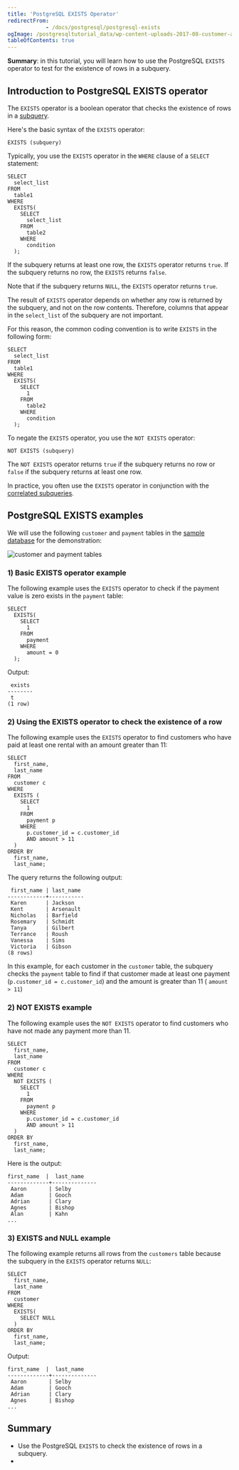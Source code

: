 ```yaml
---
title: 'PostgreSQL EXISTS Operator'
redirectFrom: 
            - /docs/postgresql/postgresql-exists
ogImage: /postgresqltutorial_data/wp-content-uploads-2017-08-customer-and-payment-tables.png
tableOfContents: true
---
```


**Summary**: in this tutorial, you will learn how to use the PostgreSQL `EXISTS` operator to test for the existence of rows in a subquery.



## Introduction to PostgreSQL EXISTS operator



The `EXISTS` operator is a boolean operator that checks the existence of rows in a [subquery](/docs/postgresql/postgresql-subquery).



Here's the basic syntax of the `EXISTS` operator:



```
EXISTS (subquery)
```



Typically, you use the `EXISTS` operator in the `WHERE` clause of a `SELECT` statement:



```
SELECT
  select_list
FROM
  table1
WHERE
  EXISTS(
    SELECT
      select_list
    FROM
      table2
    WHERE
      condition
  );
```



If the subquery returns at least one row, the `EXISTS` operator returns `true`. If the subquery returns no row, the `EXISTS` returns `false`.



Note that if the subquery returns `NULL`, the `EXISTS` operator returns `true`.



The result of `EXISTS` operator depends on whether any row is returned by the subquery, and not on the row contents. Therefore, columns that appear in the `select_list` of the subquery are not important.



For this reason, the common coding convention is to write `EXISTS` in the following form:



```
SELECT
  select_list
FROM
  table1
WHERE
  EXISTS(
    SELECT
      1
    FROM
      table2
    WHERE
      condition
  );
```



To negate the `EXISTS` operator, you use the `NOT EXISTS` operator:



```
NOT EXISTS (subquery)
```



The `NOT EXISTS` operator returns `true` if the subquery returns no row or `false` if the subquery returns at least one row.



In practice, you often use the `EXISTS` operator in conjunction with the [correlated subqueries](/docs/postgresql/postgresql-correlated-subquery).



## PostgreSQL EXISTS examples



We will use the following `customer` and `payment` tables in the [sample database](https://www.postgresqltutorial.com/postgresql-getting-started/postgresql-sample-database/) for the demonstration:



![customer and payment tables](/postgresqltutorial_data/wp-content-uploads-2017-08-customer-and-payment-tables.png)



### 1) Basic EXISTS operator example



The following example uses the `EXISTS` operator to check if the payment value is zero exists in the `payment` table:



```
SELECT
  EXISTS(
    SELECT
      1
    FROM
      payment
    WHERE
      amount = 0
  );
```



Output:



```
 exists
--------
 t
(1 row)
```



### 2) Using the EXISTS operator to check the existence of a row



The following example uses the `EXISTS` operator to find customers who have paid at least one rental with an amount greater than 11:



```
SELECT
  first_name,
  last_name
FROM
  customer c
WHERE
  EXISTS (
    SELECT
      1
    FROM
      payment p
    WHERE
      p.customer_id = c.customer_id
      AND amount > 11
  )
ORDER BY
  first_name,
  last_name;
```



The query returns the following output:



```
 first_name | last_name
------------+-----------
 Karen      | Jackson
 Kent       | Arsenault
 Nicholas   | Barfield
 Rosemary   | Schmidt
 Tanya      | Gilbert
 Terrance   | Roush
 Vanessa    | Sims
 Victoria   | Gibson
(8 rows)
```



In this example, for each customer in the `customer` table, the subquery checks the `payment` table to find if that customer made at least one payment (`p.customer_id = c.customer_id`) and the amount is greater than 11 ( `amount > 11`)



### 2) NOT EXISTS example



The following example uses the `NOT EXISTS` operator to find customers who have not made any payment more than 11.



```
SELECT
  first_name,
  last_name
FROM
  customer c
WHERE
  NOT EXISTS (
    SELECT
      1
    FROM
      payment p
    WHERE
      p.customer_id = c.customer_id
      AND amount > 11
  )
ORDER BY
  first_name,
  last_name;
```



Here is the output:



```
first_name  |  last_name
-------------+--------------
 Aaron       | Selby
 Adam        | Gooch
 Adrian      | Clary
 Agnes       | Bishop
 Alan        | Kahn
...
```



### 3) EXISTS and NULL example



The following example returns all rows from the `customers` table because the subquery in the `EXISTS` operator returns `NULL`:



```
SELECT
  first_name,
  last_name
FROM
  customer
WHERE
  EXISTS(
    SELECT NULL
  )
ORDER BY
  first_name,
  last_name;
```



Output:



```
first_name  |  last_name
-------------+--------------
 Aaron       | Selby
 Adam        | Gooch
 Adrian      | Clary
 Agnes       | Bishop
...
```



## Summary



- Use the PostgreSQL `EXISTS` to check the existence of rows in a subquery.
- 
